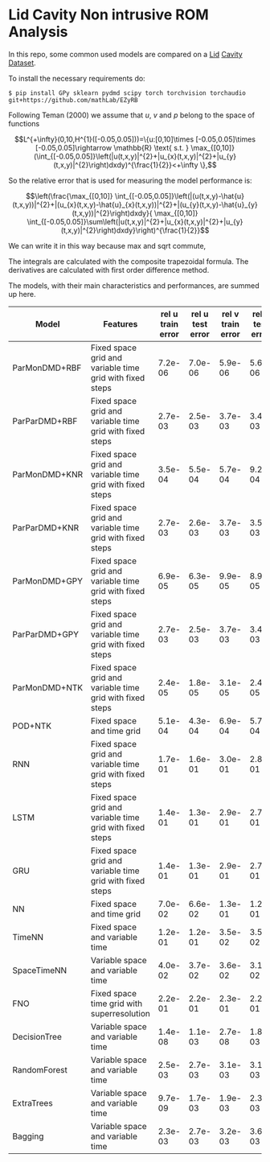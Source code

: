 # Lid Cavity Non intrusive ROM Analysis
In this repo, some common used models are compared on a [Lid](https://github.com/guglielmopadula/LidCavity) [Cavity](https://github.com/guglielmopadula/LidCavity) [Dataset](https://github.com/guglielmopadula/LidCavity).

To install the necessary requirements do:

    $ pip install GPy sklearn pydmd scipy torch torchvision torchaudio git+https://github.com/mathLab/EZyRB 


Following Teman (2000) we assume that $u$, $v$ and $p$ belong to the space of functions 
```math
L^{+\infty}(0,10,H^{1}([-0.05,0.05]))=\{u:[0,10]\times [-0.05,0.05]\times [-0.05,0.05]\rightarrow \mathbb{R} \text{ s.t. } \max_{[0,10]} (\int_{[-0.05,0.05]}\left(|u(t,x,y)|^{2}+|u_{x}(t,x,y)|^{2}+|u_{y}(t,x,y)|^{2}\right)dxdy)^{\frac{1}{2}}<+\infty \},
```



So the relative error that is used for measuring the model performance is:

```math
\left(\frac{\max_{[0,10]} \int_{[-0.05,0.05]}\left(|(u(t,x,y)-\hat{u}(t,x,y))|^{2}+|(u_{x}(t,x,y)-\hat{u}_{x}(t,x,y))|^{2}+|(u_{y}(t,x,y)-\hat{u}_{y}(t,x,y))|^{2}\right)dxdy}{ \max_{[0,10]} \int_{[-0.05,0.05]}\sum\left(|u(t,x,y)|^{2}+|u_{x}(t,x,y)|^{2}+|u_{y}(t,x,y)|^{2}\right)dxdy}\right)^{\frac{1}{2}}
```
We can write it in this way because max and sqrt commute,

The integrals are calculated with the composite trapezoidal formula.
The derivatives are calculated with first order difference method.

The models, with their main characteristics and 
performances, are summed up here.


|   Model     |         Features                                       |rel u train error|rel u test error|rel v train error|rel v test error|rel p train error|rel p test error| 
|-------------|--------------------------------------------------------|-----------------|----------------|-----------------|----------------|-----------------|----------------|
|ParMonDMD+RBF|Fixed space grid and variable time grid with fixed steps|7.2e-06          |7.0e-06         |5.9e-06          |5.6e-06         |2.1e-05          |2.7e-05         |
|ParParDMD+RBF|Fixed space grid and variable time grid with fixed steps|2.7e-03          |2.5e-03         |3.7e-03          |3.4e-03         |3.8e-03          |3.6e-03         |
|ParMonDMD+KNR|Fixed space grid and variable time grid with fixed steps|3.5e-04          |5.5e-04         |5.7e-04          |9.2e-04         |6.8e-05          |9.9e-04         |
|ParParDMD+KNR|Fixed space grid and variable time grid with fixed steps|2.7e-03          |2.6e-03         |3.7e-03          |3.5e-03         |4.0e-03          |3.8e-03         |
|ParMonDMD+GPY|Fixed space grid and variable time grid with fixed steps|6.9e-05          |6.3e-05         |9.9e-05          |8.9e-05         |2.3e-04          |2.3e-04         |
|ParParDMD+GPY|Fixed space grid and variable time grid with fixed steps|2.7e-03          |2.5e-03         |3.7e-03          |3.4e-03         |3.8e-03          |3.6e-03         |
|ParMonDMD+NTK|Fixed space grid and variable time grid with fixed steps|2.4e-05          |1.8e-05         |3.1e-05          |2.4e-05         |1.1e-04          |8.4e-05         |    
|POD+NTK      |Fixed space and time grid                               |5.1e-04          |4.3e-04         |6.9e-04          |5.7e-04         |2.5e-03          |2.5e-03         |
|RNN          |Fixed space grid and variable time grid with fixed steps|1.7e-01          |1.6e-01         |3.0e-01          |2.8e-01         |1.2e-01          |1.1e-01         |
|LSTM         |Fixed space grid and variable time grid with fixed steps|1.4e-01          |1.3e-01         |2.9e-01          |2.7e-01         |1.1e-01          |1.0e-01         |
|GRU          |Fixed space grid and variable time grid with fixed steps|1.4e-01          |1.3e-01         |2.9e-01          |2.7e-01         |6.6e-02          |5.9e-02         |
|NN           |Fixed space and time grid                               |7.0e-02          |6.6e-02         |1.3e-01          |1.2e-01         |1.3e-01          |1.3e-01         |
|TimeNN       |Fixed space and variable time                           |1.2e-01          |1.2e-01         |3.5e-02          |3.5e-02         |5.5e-02          |5.3e-02         | 
|SpaceTimeNN  |Variable space and variable time                        |4.0e-02          |3.7e-02         |3.6e-02          |3.1e-02         |3.4e-02          |2.6e-02         |
|FNO          |Fixed space time grid with superresolution              |2.2e-01          |2.2e-01         |2.3e-01          |2.2e-01         |3.0e-01          |2.9e-01         |
|DecisionTree |Variable space and variable time                        |1.4e-08          |1.1e-03         |2.7e-08          |1.8e-03         |1.3e-07          |1.9e-03         |
|RandomForest |Variable space and variable time                        |2.5e-03          |2.7e-03         |3.1e-03          |3.1e-03         |6.0e-03          |6.0e-03         |
|ExtraTrees   |Variable space and variable time                        |9.7e-09          |1.7e-03         |1.9e-03          |2.3e-03         |9.1e-08          |4.3e-03         |
|Bagging      |Variable space and variable time                        |2.3e-03          |2.7e-03         |3.2e-03          |3.6e-03         |5.9e-03          |6.9e-03         |
